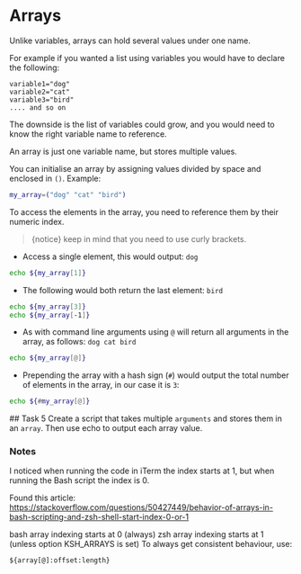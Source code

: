 # Arrays

Unlike variables, arrays can hold several values under one name.

For example if you wanted a list using variables you would have to declare the following:

```
variable1="dog"
variable2="cat"
variable3="bird"
.... and so on
```

The downside is the list of variables could grow, and you would need to know the right variable name to reference.

An array is just one variable name, but stores multiple values. 

You can initialise an array by assigning values divided by space and enclosed in `()`. Example:

```bash
my_array=("dog" "cat" "bird")
```

To access the elements in the array, you need to reference them by their numeric index.

>{notice} keep in mind that you need to use curly brackets.

* Access a single element, this would output: `dog`

```bash
echo ${my_array[1]}
```

* The following would both return the last element: `bird`

```bash
echo ${my_array[3]}
echo ${my_array[-1]}
```

* As with command line arguments using `@` will return all arguments in the array, as follows: `dog cat bird`

```bash
echo ${my_array[@]}
```

* Prepending the array with a hash sign (`#`) would output the total number of elements in the array, in our case it is `3`:

```bash
echo ${#my_array[@]}
```

## Task 5
Create a script that takes multiple `arguments` and stores them in an `array`. Then use echo to output each array value.

### Notes

I noticed when running the code in iTerm the index starts at 1, but when running the Bash script the index is 0.

Found this article:
https://stackoverflow.com/questions/50427449/behavior-of-arrays-in-bash-scripting-and-zsh-shell-start-index-0-or-1

bash array indexing starts at 0 (always)
zsh array indexing starts at 1 (unless option KSH_ARRAYS is set)
To always get consistent behaviour, use:
```
${array[@]:offset:length}
```